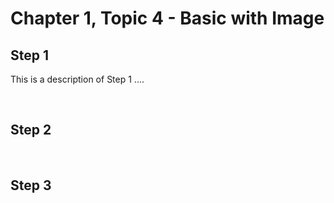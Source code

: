 # Chapter 1, Topic 4 - Basic with Image

## Step 1 

This is a description of Step 1 ....

&nbsp;  
 
## Step 2

&nbsp;  

## Step 3
